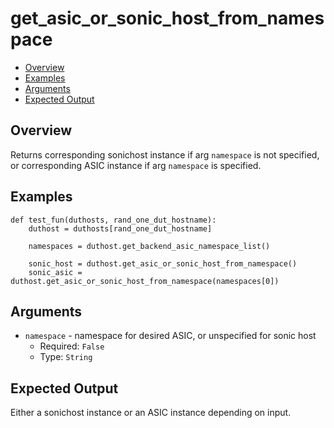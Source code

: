 # get_asic_or_sonic_host_from_namespace

- [Overview](#overview)
- [Examples](#examples)
- [Arguments](#arguments)
- [Expected Output](#expected-output)

## Overview
Returns corresponding sonichost instance if arg `namespace` is not specified, or corresponding ASIC instance if arg `namespace` is specified.

## Examples
```
def test_fun(duthosts, rand_one_dut_hostname):
    duthost = duthosts[rand_one_dut_hostname]

    namespaces = duthost.get_backend_asic_namespace_list()

    sonic_host = duthost.get_asic_or_sonic_host_from_namespace()
    sonic_asic = duthost.get_asic_or_sonic_host_from_namespace(namespaces[0])
```

## Arguments
- `namespace` - namespace for desired ASIC, or unspecified for sonic host
    - Required: `False`
    - Type: `String`

## Expected Output
Either a sonichost instance or an ASIC instance depending on input.
